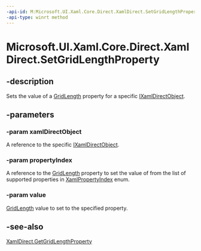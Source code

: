 ```yaml
---
-api-id: M:Microsoft.UI.Xaml.Core.Direct.XamlDirect.SetGridLengthProperty(Microsoft.UI.Xaml.Core.Direct.IXamlDirectObject,Microsoft.UI.Xaml.Core.Direct.XamlPropertyIndex,Microsoft.UI.Xaml.GridLength)
-api-type: winrt method
---
```


<!-- Method syntax.
public void XamlDirect.SetGridLengthProperty(IXamlDirectObject xamlDirectObject, XamlPropertyIndex propertyIndex, GridLength value)
-->

# Microsoft.UI.Xaml.Core.Direct.XamlDirect.SetGridLengthProperty

## -description
Sets the value of a [GridLength](../microsoft.ui.xaml/gridlength.md) property for a specific [IXamlDirectObject](ixamldirectobject.md).

## -parameters
### -param xamlDirectObject
A reference to the specific [IXamlDirectObject](ixamldirectobject.md).

### -param propertyIndex
A reference to the [GridLength](../microsoft.ui.xaml/gridlength.md) property to set the value of from the list of supported properties in [XamlPropertyIndex](xamlpropertyindex.md) enum.

### -param value
[GridLength](../microsoft.ui.xaml/gridlength.md) value to set to the specified property.

## -see-also
[XamlDirect.GetGridLengthProperty](xamldirect_getgridlengthproperty_1916566433.md)
